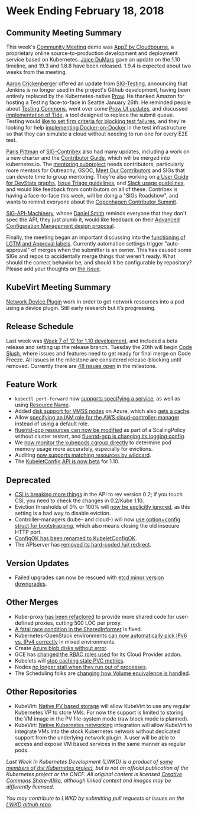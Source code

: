 # Week Ending February 18, 2018

## Community Meeting Summary

This week's [Community Meeting](https://docs.google.com/document/d/1VQDIAB0OqiSjIHI8AWMvSdceWhnz56jNpZrLs6o7NJY) demo was [AppZ by Cloudbourne](http://cloudbourne.com), a proprietary online source-to-production development and deployment service based on Kubernetes.  [Jaice DuMars](https://github.com/jdumars) gave an update on the 1.10 timeline, and 19.3 and 1.8.8 have been released.  1.9.4 is expected about two weeks from the meeting.

[Aaron Crickenberger](https://github.com/spiffxp) offered an update from [SIG-Testing](https://github.com/kubernetes/community/tree/master/sig-testing), announcing that Jenkins is no longer used in the project's Github development, having been entirely replaced by the Kubernetes-native [Prow](https://github.com/kubernetes/test-infra/tree/master/prow).  He thanked Amazon for hosting a Testing face-to-face in Seattle January 26th.  He reminded people about [Testing Commons](https://docs.google.com/document/d/1TOC8vnmlkWw6HRNHoe5xSv5-qv7LelX6XK3UVCHuwb0), went over some [Prow UI updates](https://prow.k8s.io/command-help), and discussed [implementation of Tide](https://github.com/kubernetes/test-infra/issues/3866), a tool designed to replace the submit queue.  Testing would [like to set firm criteria for blocking test failures](https://docs.google.com/document/d/1kCDdmlpTnHPQt5z8JzODdFCc3T2D4MKR53twsDZu20c), and they're looking for help [implementing Docker-on-Docker](https://github.com/kubernetes/kubernetes/pull/51661) in the test infrastructure so that they can simulate a cloud without needing to run one for every E2E test.

[Paris Pittman](https://github.com/parispittman) of [SIG-Contribex](https://github.com/kubernetes/community/tree/master/sig-contributor-experience) also had many updates, including a work on a new charter and the [Contributor Guide](https://github.com/kubernetes/community/tree/master/contributors/guide), which will be merged into kubernetes.io.  The [mentoring subproject](https://github.com/kubernetes/community/tree/master/mentoring) needs contributors, particularly more mentors for Outreachy, GSOC, [Meet Our Contributors](https://github.com/kubernetes/community/issues/1753) and SIGs that can devote time to group mentoring.  They're also working on [a User Guide for DevStats graphs](https://github.com/cncf/devstats/issues/35), [Issue Triage guidelines](https://github.com/kubernetes/community/blob/master/contributors/guide/issue-triage.md), and [Slack usage guidelines](https://github.com/kubernetes/community/blob/master/communication/slack-guidelines.md), and would like feedback from contributors on all of these.  Contribex is having a face-to-face this week, will be doing a "SIGs Roadshow", and wants to remind everyone about the [Copenhagen Contributor Summit](https://github.com/kubernetes/community/tree/master/events/2018/05-contributor-summit).

[SIG-API-Machinery](https://github.com/kubernetes/community/tree/master/sig-api-machinery), whose [Daniel Smith](https://github.com/lavalamp) reminds everyone that they don't spec the API, they just plumb it, would like feedback on their [Advanced Configuration Management design proposal](https://docs.google.com/document/d/1q1UGAIfmOkLSxKhVg7mKknplq3OTDWAIQGWMJandHzg).

Finally, the meeting began an important discussing into the [functioning of LGTM and Approval labels](https://github.com/kubernetes/test-infra/issues/6589).  Currently automation settings trigger "auto-approval" of merges when the submitter is an owner.  This has caused some SIGs and repos to accidentally merge things that weren't ready.  What should the correct behavior be, and should it be configurable by repository?  Please add your thoughts on [the issue](https://github.com/kubernetes/test-infra/issues/6589).

## KubeVirt Meeting Summary


[Network Device Plugin](https://github.com/kubevirt/kubernetes-device-plugins/pull/4) work in order to get network resources into a pod using a device plugin. Still early research but it’s progressing.

## Release Schedule

Last week was [Week 7 of 12 for 1.10 development](https://github.com/kubernetes/sig-release/blob/master/releases/release-1.10/release-1.10.md), and included a beta release and setting up the release branch.  Tuesday the 20th will begin [Code Slush](https://github.com/kubernetes/sig-release/blob/master/releases/release-1.10/release-1.10.md#code-slush), where issues and features need to get ready for final merge on Code Freeze.  All issues in the milestone are considered release-blocking until removed.  Currently there are [48 issues open](https://github.com/kubernetes/kubernetes/issues?utf8=%E2%9C%93&q=is%3Aissue+is%3Aopen+milestone%3Av1.10) in the milestone.

## Feature Work

* `kubectl port-forward` now [supports specifying a service](https://github.com/kubernetes/kubernetes/pull/59809), as well as using [Resource Name](https://github.com/kubernetes/kubernetes/pull/59705).
* Added [disk support for VMSS nodes](https://github.com/kubernetes/kubernetes/pull/59716) on Azure, which also [gets a cache](https://github.com/kubernetes/kubernetes/pull/59652).
* Allow [specifying an IAM role for the AWS cloud-controller-manager](https://github.com/kubernetes/kubernetes/pull/59668) instead of using a default role.
* [fluentd-gcp resources can now be modified](https://github.com/kubernetes/kubernetes/pull/59657) as part of a ScalingPolicy without cluster restart, and [fluentd-gcp is changing its logging config](https://github.com/kubernetes/kubernetes/pull/59335).
* We [now monitor the kubepods cgroup directly](https://github.com/kubernetes/kubernetes/pull/57802) to determine pod memory usage more accurately, especially for evictions.
* Auditing [now supports matching resources by wildcard](https://github.com/kubernetes/kubernetes/pull/55306).
* The [KubeletConfig API is now beta](https://github.com/kubernetes/kubernetes/pull/53833) for 1.10.

## Deprecated

* [CSI is breaking more things](https://github.com/kubernetes/kubernetes/pull/59209) in the API to rev version 0.2; if you touch CSI, you need to check the changes in 0.2/Kube 1.10.
* Eviction thresholds of 0% or 100% will [now be explicitly ignored](https://github.com/kubernetes/kubernetes/pull/59681), as this setting is a bad way to disable eviction.
* Controller-managers (kube- and cloud-) will now [use option+config struct for bootstrapping](https://github.com/kubernetes/kubernetes/pull/59582), which also means closing the old insecure HTTP port.
* [ConfigOK has been renamed to KubeletConfigOK](https://github.com/kubernetes/kubernetes/pull/59905).
* The APIserver has [removed its hard-coded /ui/ redirect](https://github.com/kubernetes/kubernetes/pull/53766).

## Version Updates

* Failed upgrades can now be rescued with [etcd minor version downgrades](https://github.com/kubernetes/kubernetes/pull/59298).

## Other Merges

* Kube-proxy [has been refactored](https://github.com/kubernetes/kubernetes/pull/52528) to provide more shared code for user-defined proxies, cutting 500 LOC per proxy.
* [A fatal race condition in the SharedInformer](https://github.com/kubernetes/kubernetes/pull/59828) is fixed.
* Kubernetes-OpenStack environments [can now automatically pick IPv6 vs. IPv4 correctly](https://github.com/kubernetes/kubernetes/pull/59749) in mixed environments.
* Create [Azure blob disks without error](https://github.com/kubernetes/kubernetes/pull/59739).
* GCE has [changed the RBAC roles used](https://github.com/kubernetes/kubernetes/pull/59686) for its Cloud Provider addon.
* Kubelets will [stop caching stale PVC metrics](https://github.com/kubernetes/kubernetes/pull/59170).
* Nodes [no longer stall when they run out of processes](https://github.com/kubernetes/kubernetes/pull/57136).
* The Scheduling folks are [changing how Volume equivalence is handled](https://github.com/kubernetes/kubernetes/pull/59335).

## Other Repositories

* KubeVirt: [Native PV based storage](https://github.com/kubevirt/kubevirt/pull/734) will allow KubeVirt to use any regular Kubernetes VP to store VMs. For now the support is limited to storing the VM image in the PV file-system mode (raw block mode is planned).
* KubeVirt: [Native Kubernetes networking](https://github.com/kubevirt/kubevirt/pull/686) integration will allow KubeVirt to integrate VMs into the stock Kubernetes network without dedicated support from the underlying network plugin. A user will be able to access and expose VM based services in the same manner as regular pods.

*Last Week In Kubernetes Development (LWKD) is a product of [some members of the Kubernetes project](/authors), but is not an official publication of the Kubernetes project or the CNCF.  All original content is licensed [Creative Commons Share-Alike](https://creativecommons.org/licenses/by-sa/4.0/legalcode), although linked content and images may be differently licensed.*

*You may contribute to LWKD by submitting pull requests or issues on the [LWKD github repo](https://github.com/lwkd/lwkd.github.io).*
